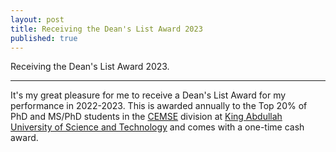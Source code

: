 ```yaml
---
layout: post
title: Receiving the Dean's List Award 2023
published: true
---
```


Receiving the Dean's List Award 2023.

---

It's my great pleasure for me to receive a Dean's List Award for my performance in 2022-2023.
This is awarded annually to the Top 20% of PhD and MS/PhD students in the [CEMSE](https://cemse.kaust.edu.sa) division at [King Abdullah University of Science and Technology](https://kaust.edu.sa/en/) and comes with a one-time cash award.
